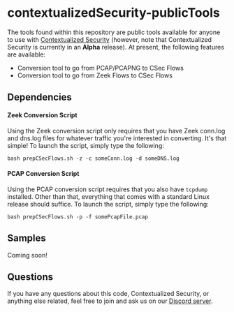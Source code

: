 # contextualizedSecurity-publicTools
The tools found within this repository are public tools available for anyone to use with [Contextualized Security](https://contextualizedsecurity.com/) (however, note that Contextualized Security is currently in an **Alpha** release). At present, the following features are available:

* Conversion tool to go from PCAP/PCAPNG to CSec Flows
* Conversion tool to go from Zeek Flows to CSec Flows

## Dependencies
#### Zeek Conversion Script
Using the Zeek conversion script only requires that you have Zeek conn.log and dns.log files for whatever traffic you're interested in converting. It's that simple! To launch the script, simply type the following:
```
bash prepCSecFlows.sh -z -c someConn.log -d someDNS.log
```

#### PCAP Conversion Script
Using the PCAP conversion script requires that you also have `tcpdump` installed. Other than that, everything that comes with a standard Linux release should suffice. To launch the script, simply type the following:
```
bash prepCSecFlows.sh -p -f somePcapFile.pcap
```

## Samples
Coming soon!

## Questions
If you have any questions about this code, Contextualized Security, or anything else related, feel free to join and ask us on our [Discord server](https://discord.gg/Q6Y4ha2ysX).
